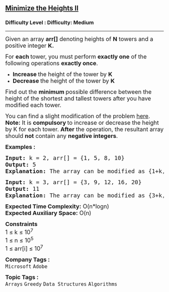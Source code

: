 <h2><a href="https://www.geeksforgeeks.org/problems/minimize-the-heights3351/1?page=1&sortBy=submissions">Minimize the Heights II</a></h2><h3>Difficulty Level : Difficulty: Medium</h3><hr><div class="problems_problem_content__Xm_eO"><p><span style="font-size: 18px;">Given an array <strong>arr[]</strong>&nbsp;denoting heights of <strong>N</strong> towers and a positive integer <strong>K. </strong></span></p>
<p><span style="font-size: 18px;">For <strong>each </strong>tower, you must perform <strong>exactly one</strong> of the following operations <strong>exactly once</strong>.</span></p>
<ul>
<li><span style="font-size: 18px;"><strong>Increase </strong>the height of the tower by <strong>K</strong></span></li>
<li><span style="font-size: 18px;"><strong>Decrease </strong>the height of the tower by <strong>K</strong></span></li>
</ul>
<p><span style="font-size: 18px;">Find out the <strong>minimum </strong>possible difference between the height&nbsp;of the shortest and tallest towers after you have modified each tower.</span></p>
<p><span style="font-size: 18px;">You can find a slight modification of the problem&nbsp;<a href="https://practice.geeksforgeeks.org/problems/minimize-the-heights-i/1/">here</a>.<br><strong>Note:</strong> It is <strong>compulsory </strong>to increase or decrease the height by K for each tower. <strong>After</strong> the operation, the resultant array should <strong>not</strong> contain any <strong>negative integers</strong>.</span></p>
<p><span style="font-size: 18px;"><strong>Examples :</strong></span></p>
<pre><span style="font-size: 18px;"><strong>Input: </strong>k = 2, arr[] = {1, 5, 8, 10}
<strong>Output: </strong>5
<strong>Explanation: </strong>The array can be modified as {1+k, 5-k, 8-k, 10-k} = {3, 3, 6, 8}.The difference between the largest and the smallest is 8-3 = 5.
</span></pre>
<pre><span style="font-size: 18px;"><strong>Input: </strong>k = 3, arr[] = {3, 9, 12, 16, 20}
<strong>Output: </strong>11
<strong>Explanation: </strong>The array can be modified as </span><span style="font-size: 18px;">{3+k, 9+k, 12-k, 16-k, 20-k} -&gt; {6, 12, 9, 13, 17}.The difference between the largest and the smallest is 17-6 = 11.&nbsp;
</span></pre>
<p><span style="font-size: 18px;"><strong>Expected Time Complexity:</strong> O(n*logn)<br><strong>Expected Auxiliary Space:</strong> O(n)<br></span></p>
<p><span style="font-size: 18px;"><strong>Constraints</strong><br>1 ≤ k ≤ 10<sup>7</sup><br>1 ≤ n ≤ 10<sup>5</sup><br>1 ≤ arr[i] ≤ 10<sup>7</sup></span></p></div><p><span style=font-size:18px><strong>Company Tags : </strong><br><code>Microsoft</code>&nbsp;<code>Adobe</code>&nbsp;<br><p><span style=font-size:18px><strong>Topic Tags : </strong><br><code>Arrays</code>&nbsp;<code>Greedy</code>&nbsp;<code>Data Structures</code>&nbsp;<code>Algorithms</code>&nbsp;